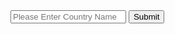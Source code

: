 <!DOCTYPE html>
<html lang="en">
  <head>
    <meta charset="UTF-8" />
    <meta http-equiv="X-UA-Compatible" content="IE=edge" />
    <meta name="viewport" content="width=device-width, initial-scale=1.0" />
    <title>api assignment</title>
    <link
      rel="stylesheet"
      href="https://cdn.jsdelivr.net/npm/bootstrap@4.6.2/dist/css/bootstrap.min.css"
    />
    <link rel="stylesheet" href="css/style.css" />
  </head>
  <body>
    <div class="container">
      <div class="main mt-4 mx-auto">
        <div class="mb-4">
          <input
            class="input"
            type="text"
            placeholder="Please Enter Country Name"
            id="countryDetail"
          />
          <button
            class="btn"
            type="button"
            id="countryDetailBtn"
            onclick="countrySearch()"
          >
            Submit
          </button>
        </div>
        <div class="text-center" style="display: none" id="countryName">
          <div class="img-main mx-auto rounded-circle">
            <img src="" class="rounded-circle" id="countryImg" alt="" />
          </div>

          <table class="table table-hover table-dark">
            <tr>
              <td>Capital Name</td>
              <td id="capital">capital name</td>
            </tr>
            <tr>
              <td>Country Population</td>
              <td id="population">population</td>
            </tr>
            <tr>
              <td>Country Languages</td>
              <td id="languages">languages</td>
            </tr>
            <tr>
              <td>Country Independent</td>
              <td id="independent">independent</td>
            </tr>
            <tr>
              <td>Country Currencies</td>
              <td id="currencies">currencies</td>
            </tr>
          </table>
        </div>
      </div>
    </div>

    <script src="js/script.js"></script>

  </body>
</html>
